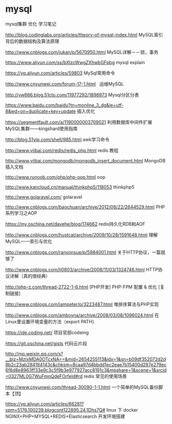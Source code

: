 # mysql
mysql集群 优化 学习笔记

http://blog.codinglabs.org/articles/theory-of-mysql-index.html   MySQL索引背后的数据结构及算法原理

http://www.cnblogs.com/jukan/p/5670950.html MySQL详解－－锁，事务

https://www.aliyun.com/ss/bXlzcWwgZXhwbGFpbg  mysql explain

https://yq.aliyun.com/articles/59803 MySql常用命令


http://www.cnyunwei.com/forum-17-1.html   运维MySQL


http://yw666.blog.51cto.com/11977292/1896973  Mysql分区分表

https://www.baidu.com/baidu?tn=monline_3_dg&ie=utf-8&wd=on+duplicate+key+update 插入优化

https://segmentfault.com/a/1190000003709021   利用数据库中间件扩展MySQL集群——kingshard使用指南

http://blog.51yip.com/shell/985.html awk学习命令

http://www.yiibai.com/redis/redis_php.html redis 教程

http://www.yiibai.com/mongodb/mongodb_insert_document.html MongoDB 插入文档

http://www.runoob.com/php/php-oop.html  oop

http://www.kancloud.cn/manual/thinkphp5/118053 thinkphp5

http://www.golaravel.com/  golaravel

http://www.cnblogs.com/baochuan/archive/2012/08/22/2644529.html  PHP系列学习之AOP

https://my.oschina.net/davehe/blog/174662 redis持久化RDB和AOF

http://www.cnblogs.com/hustcat/archive/2009/10/28/1591648.html 理解MySQL——索引与优化

http://www.cnblogs.com/ranyonsue/p/5984001.html 关于HTTP协议，一篇就够了

http://www.cnblogs.com/li0803/archive/2008/11/03/1324746.html HTTP协议详解（真的很经典）

http://php-z.com/thread-2722-1-6.html  [PHP开发] PHP-FPM 配置 & 优化 [复制链接] 

http://www.cnblogs.com/iampeter/p/3223487.html 堆排序算法与PHP实现

http://www.cnblogs.com/amboyna/archive/2008/03/08/1096024.html  在Linux里设置环境变量的方法（export PATH）

https://ide.coding.net/ 项目官邸codeing

https://git.oschina.net/gists 代码云片段

http://mp.weixin.qq.com/s?__biz=MzIxMDA0OTcxNA==&mid=2654255113&idx=1&sn=b09df352072d2d8b2c23ab284184143c&chksm=8caa97d4bbdd1ec2eae7b15400d287e279ec6f8d8e8963ff33e9c3c5f9b3e977927acc8191c3&mpshare=1&scene=1&srcid=0327ML0G7WuFmnQdeFOrfeId#rd  redis 常见的使用场景


http://www.cnyunwei.com/thread-30090-1-1.html 一个简单的MySQL备份脚本【顶】

https://yq.aliyun.com/articles/66281?spm=5176.100239.blogcont122895.24.1Dhs7Q#  linux 下 docker NGINX+PHP+MYSQL+REDIS+Elasticsearch 开发环境搭建 



